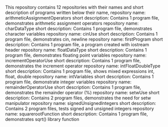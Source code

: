 This repository contains 12 repositories with their names and short description of programs written below their name,
repository name: arithmeticAssignmentOperators
short description: Contains 1 program file, demonstrates arithmetic assignment operators
repository name: charDataType
short description: Contains 1 program file, demonstrates character variables
repository name: cinUse
short description: Contains 1 program file, demonstrates cin, newline
repository name: firstProgram
short description: Contains 1 program file, a program created with iostream header
repository name: floatDataType
short description: Contains 1 program file, demonstrates floating point variables
repository name: incrementOperatorUse
short description: Contains 1 program file, demonstrates the increment operator
repository name: intFloatDoubleType
short description: Contains 1 program file, shows mixed expressions int, float, double
repository name: intVariables
short description: Contains 1 program file, demonstrate integer variables
repository name: remainderOperatorUse
short description: Contains 1 program file, demonstrates the remainder operator (%)
repository name: setwUse
short description: Contains 2 program files, demonstrates the need for setw manipulator 
repository name: signedUnsignedIntegers
short description:  Contains 2 program files, tests signed and unsigned integers
repository name: squarerootFunction
short description: Contains 1 program file, demonstrates sqrt() library function
